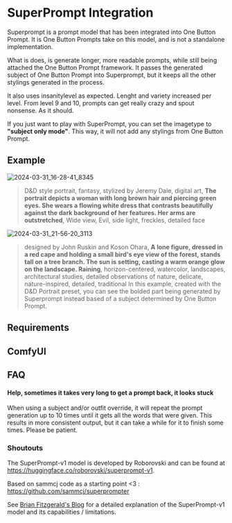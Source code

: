 # SuperPrompt Integration
Superprompt is a prompt model that has been integrated into One Button Prompt. It is One Button Prompts take on this model, and is not a standalone implementation.

What is does, is generate longer, more readable prompts, while still being attached the One Button Prompt framework. It passes the generated subject of One Button Prompt into Superprompt, but it keeps all the other stylings generated in the process.

It also uses insanitylevel as expected. Lenght and variety increased per level. From level 9 and 10, prompts can get really crazy and spout nonsense. As it should.

If you just want to play with SuperPrompt, you can set the imagetype to __"subject only mode"__. This way, it will not add any stylings from One Button Prompt.

## Example
![2024-03-31_16-28-41_8345](https://github.com/AIrjen/OneButtonPrompt/assets/130234949/cd7f5cfe-5873-453f-b09e-e0e6f3e1bdf2)
> D&D style portrait, fantasy, stylized by Jeremy Dale, digital art, **The portrait depicts a woman with long brown hair and piercing green eyes. She wears a flowing white dress that contrasts beautifully against the dark background of her features. Her arms are outstretched**, Wide view, Evil, side light, freckles, detailed face

![2024-03-31_21-56-20_3113](https://github.com/AIrjen/OneButtonPrompt/assets/130234949/f948945b-3f93-45cf-b5bd-caf9ad66824e)

> designed by John Ruskin and Koson Ohara, **A lone figure, dressed in a red cape and holding a small bird's eye view of the forest, stands tall on a tree branch. The sun is setting, casting a warm orange glow on the landscape. Raining**, horizon-centered, watercolor, landscapes, architectural studies, detailed observations of nature, delicate, nature-inspired, detailed, traditional
In this example, created with the D&D Portrait preset, you can see the bolded part being generated by Superprompt instead based of a subject determined by One Button Prompt.

## Requirements

## ComfyUI

## FAQ

#### Help, sometimes it takes very long to get a prompt back, it looks stuck
When using a subject and/or outfit override, it will repeat the prompt generation up to 10 times until it gets all the words that were given. This results in more consistent output, but it can take a while for it to finish some times. Please be patient.




### Shoutouts
The SuperPrompt-v1 model is developed by Roborovski and can be found at https://huggingface.co/roborovski/superprompt-v1.

Based on sammcj code as a starting point <3 : https://github.com/sammcj/superprompter

See [Brian Fitzgerald's Blog](https://brianfitzgerald.xyz/prompt-augmentation/) for a detailed explanation of the SuperPrompt-v1 model and its capabilities / limitations.
